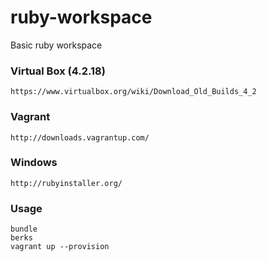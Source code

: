 ruby-workspace
==============

Basic ruby workspace


### Virtual Box (4.2.18)

    https://www.virtualbox.org/wiki/Download_Old_Builds_4_2

### Vagrant

    http://downloads.vagrantup.com/

### Windows

    http://rubyinstaller.org/

### Usage

    bundle
    berks
    vagrant up --provision
